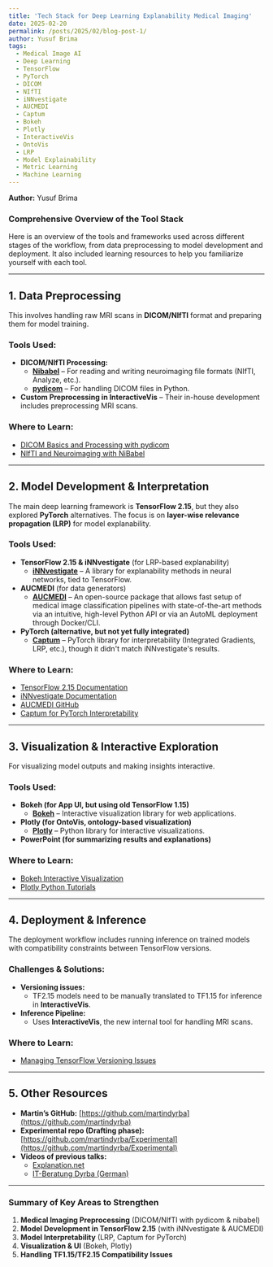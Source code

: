 ```yaml
---
title: 'Tech Stack for Deep Learning Explanability Medical Imaging'
date: 2025-02-20
permalink: /posts/2025/02/blog-post-1/
author: Yusuf Brima
tags:
  - Medical Image AI
  - Deep Learning
  - TensorFlow
  - PyTorch
  - DICOM
  - NIfTI
  - iNNvestigate
  - AUCMEDI
  - Captum
  - Bokeh
  - Plotly
  - InteractiveVis
  - OntoVis
  - LRP
  - Model Explainability
  - Metric Learning
  - Machine Learning
---
```

<p class="page__date"><strong>
  <i class="fa fa-fw fa-user" aria-hidden="true"></i> Author:</strong>
  Yusuf Brima
</p>


### **Comprehensive Overview of the Tool Stack**  

Here is an overview of the tools and frameworks used across different stages of the workflow, from data preprocessing to model development and deployment. It also included learning resources to help you familiarize yourself with each tool.  

---

## **1. Data Preprocessing**  
This involves handling raw MRI scans in **DICOM/NIfTI** format and preparing them for model training.  

### **Tools Used:**  
- **DICOM/NIfTI Processing:**  
  - **[Nibabel](https://nipy.org/nibabel/)** – For reading and writing neuroimaging file formats (NIfTI, Analyze, etc.).  
  - **[pydicom](https://pydicom.github.io/)** – For handling DICOM files in Python.  
- **Custom Preprocessing in InteractiveVis** – Their in-house development includes preprocessing MRI scans.  

### **Where to Learn:**  
- [DICOM Basics and Processing with pydicom](https://www.kaggle.com/code/akh64bit/full-preprocessing-tutorial)  
- [NIfTI and Neuroimaging with NiBabel](https://nipy.org/nibabel/nibabel_images.html)  

---

## **2. Model Development & Interpretation**  
The main deep learning framework is **TensorFlow 2.15**, but they also explored **PyTorch** alternatives. The focus is on **layer-wise relevance propagation (LRP)** for model explanability.  

### **Tools Used:**  
- **TensorFlow 2.15 & iNNvestigate** (for LRP-based explanability)  
  - **[iNNvestigate](https://github.com/albermax/innvestigate/)** – A library for explanability methods in neural networks, tied to TensorFlow.  
- **AUCMEDI** (for data generators)  
  - **[AUCMEDI](https://github.com/frankkramer-lab/aucmedi/)** – An open-source package that allows fast setup of medical image classification pipelines with state-of-the-art methods via an intuitive, high-level Python API or via an AutoML deployment through Docker/CLI.  
- **PyTorch (alternative, but not yet fully integrated)**  
  - **[Captum](https://captum.ai/)** – PyTorch library for interpretability (Integrated Gradients, LRP, etc.), though it didn't match iNNvestigate's results.  

### **Where to Learn:**  
- [TensorFlow 2.15 Documentation](https://github.com/tensorflow/tensorflow/releases/tag/v2.15.0)  
- [iNNvestigate Documentation](https://github.com/albermax/innvestigate)  
- [AUCMEDI GitHub](https://frankkramer-lab.github.io/aucmedi/)  
- [Captum for PyTorch Interpretability](https://captum.ai/tutorials/)  

---

## **3. Visualization & Interactive Exploration**  
For visualizing model outputs and making insights interactive.  

### **Tools Used:**  
- **Bokeh (for App UI, but using old TensorFlow 1.15)**  
  - **[Bokeh](https://bokeh.org/)** – Interactive visualization library for web applications.  
- **Plotly (for OntoVis, ontology-based visualization)**  
  - **[Plotly](https://plotly.com/python/)** – Python library for interactive visualizations.  
- **PowerPoint (for summarizing results and explanations)**  

### **Where to Learn:**  
- [Bokeh Interactive Visualization](https://docs.bokeh.org/en/latest/)  
- [Plotly Python Tutorials](https://plotly.com/python/getting-started/)  

---

## **4. Deployment & Inference**  
The deployment workflow includes running inference on trained models with compatibility constraints between TensorFlow versions.  

### **Challenges & Solutions:**  
- **Versioning issues:**  
  - TF2.15 models need to be manually translated to TF1.15 for inference in **InteractiveVis**.  
- **Inference Pipeline:**  
  - Uses **InteractiveVis**, the new internal tool for handling MRI scans.  

### **Where to Learn:**  
- [Managing TensorFlow Versioning Issues](https://www.tensorflow.org/guide/upgrade)  

---

## **5. Other Resources**  
- **Martin’s GitHub:** [https://github.com/martindyrba](https://github.com/martindyrba)  
- **Experimental repo (Drafting phase):** [https://github.com/martindyrba/Experimental](https://github.com/martindyrba/Experimental)  
- **Videos of previous talks:**  
  - [Explanation.net](https://explanation.net)  
  - [IT-Beratung Dyrba (German)](https://it-beratung-dyrba.de)  

---

### **Summary of Key Areas to Strengthen**  
1. **Medical Imaging Preprocessing** (DICOM/NIfTI with pydicom & nibabel)  
2. **Model Development in TensorFlow 2.15** (with iNNvestigate & AUCMEDI)  
3. **Model Interpretability** (LRP, Captum for PyTorch)  
4. **Visualization & UI** (Bokeh, Plotly)  
5. **Handling TF1.15/TF2.15 Compatibility Issues**  